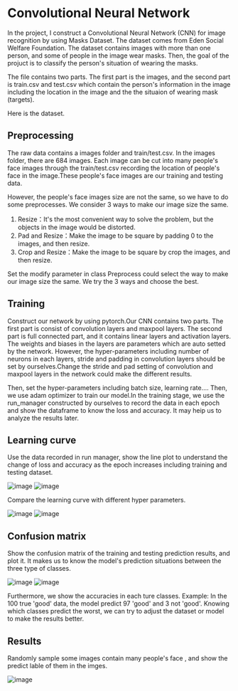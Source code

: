 # Convolutional Neural Network
In the project, I construct a Convolutional Neural Network (CNN) for image recognition by using Masks Dataset. The dataset comes from Eden Social Welfare Foundation. The dataset contains images with more than one person, and some of people in the image wear masks. Then, the goal of the projuct is to classify the person's situation of wearing the masks.  
  
The file contains two parts. The first part is the images, and the second part is train.csv and test.csv which contain the person's information in the image including the location in the image and the the situaion of wearing mask (targets).  

Here is the dataset.

## Preprocessing
The raw data contains a images folder and train/test.csv. In the images folder, there are 684 images. Each image can be cut into many people's face images through the train/test.csv recording the location of people's face in the image.These people's face images are our training and testing data.
 
However, the people's face images size are not the same, so we have to do some preprocesses. We consider 3 ways to make our image size the same.

1. Resize：It's the most convenient way to solve the problem, but the objects in the image would be distorted.
2. Pad and Resize：Make the image to be square by padding 0 to the images, and then resize.
3. Crop and Resize：Make the image to be square by crop the images, and then resize.

Set the modify parameter in class Preprocess could select the way to make our image size the same. We try the 3 ways and choose the best.

## Training
Construct our network by using pytorch.Our CNN contains two parts. The first part is consist of convolution layers and maxpool layers. The second part is full connected part, and it contains linear layers and activation layers. The weights and biases in the layers are parameters which are auto setted by the network. However, the hyper-parameters including number of neurons in each layers, stride and padding in convolution layers should be set by ourselves.Change the stride and pad setting of convolution and maxpool layers in the network could make the different results. 

Then, set the hyper-parameters including batch size, learning rate.... Then, we use adam optimizer to train our model.In the training stage, we use the run_manager constructed by ourselves to record the data in each epoch and show the dataframe to know the loss and accuracy. It may heip us to analyze the results later.

## Learning curve
Use the data recorded in run manager, show the line plot to understand the change of loss and accuracy as the epoch increases including training and testing dataset.  

![image](https://github.com/sumiianng/Deep_learning/blob/main/CNN/results/Accuracy.png)
![image](https://github.com/sumiianng/Deep_learning/blob/main/CNN/results/Cross%20entropy.png)

Compare the learning curve with different hyper parameters.  

![image](https://github.com/sumiianng/Deep_learning/blob/main/CNN/results/Accuracy_train.png)
![image](https://github.com/sumiianng/Deep_learning/blob/main/CNN/results/Cross_entropy_train.png)

## Confusion matrix
Show the confusion matrix of the training and testing prediction results, and plot it. It makes us to know the model's prediction situations between the three type of classes.  

![image](https://github.com/sumiianng/Deep_learning/blob/main/CNN/results/Train%20confusion%20matrix.png)
![image](https://github.com/sumiianng/Deep_learning/blob/main/CNN/results/Test%20confusion%20matrix.png)


Furthermore, we show the accuracies in each ture classes. Example: In the 100 true 'good' data, the model predict 97 'good' and 3 not 'good'. Knowing which classes predict the worst, we can try to adjust the dataset or model to make the results better.

## Results
Randomly sample some images contain many people's face , and show the predict lable of them in the imges.  

![image](https://github.com/sumiianng/Deep_learning/blob/main/CNN/results/sample_img.png)
